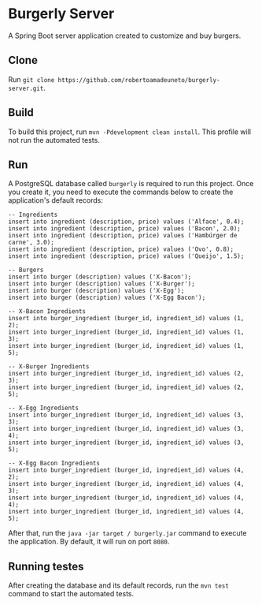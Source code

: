 # Burgerly Server
A Spring Boot server application created to customize and buy burgers.

## Clone
Run `git clone https://github.com/robertoamadeuneto/burgerly-server.git`.

## Build
To build this project, run `mvn -Pdevelopment clean install`. This profile will not run the automated tests.

## Run
A PostgreSQL database called `burgerly` is required to run this project. 
Once you create it, you need to execute the commands below to create the application's default records:

```
-- Ingredients
insert into ingredient (description, price) values ('Alface', 0.4);
insert into ingredient (description, price) values ('Bacon', 2.0);
insert into ingredient (description, price) values ('Hambúrger de carne', 3.0);
insert into ingredient (description, price) values ('Ovo', 0.8);
insert into ingredient (description, price) values ('Queijo', 1.5);

-- Burgers
insert into burger (description) values ('X-Bacon');
insert into burger (description) values ('X-Burger');
insert into burger (description) values ('X-Egg');
insert into burger (description) values ('X-Egg Bacon');

-- X-Bacon Ingredients
insert into burger_ingredient (burger_id, ingredient_id) values (1, 2);
insert into burger_ingredient (burger_id, ingredient_id) values (1, 3);
insert into burger_ingredient (burger_id, ingredient_id) values (1, 5);

-- X-Burger Ingredients
insert into burger_ingredient (burger_id, ingredient_id) values (2, 3);
insert into burger_ingredient (burger_id, ingredient_id) values (2, 5);

-- X-Egg Ingredients
insert into burger_ingredient (burger_id, ingredient_id) values (3, 3);
insert into burger_ingredient (burger_id, ingredient_id) values (3, 4);
insert into burger_ingredient (burger_id, ingredient_id) values (3, 5);

-- X-Egg Bacon Ingredients
insert into burger_ingredient (burger_id, ingredient_id) values (4, 2);
insert into burger_ingredient (burger_id, ingredient_id) values (4, 3);
insert into burger_ingredient (burger_id, ingredient_id) values (4, 4);
insert into burger_ingredient (burger_id, ingredient_id) values (4, 5);
```

After that, run the `java -jar target / burgerly.jar` command to execute the application. By default, it will run on port `8080`.

## Running testes
After creating the database and its default records, run the `mvn test` command to start the automated tests.
